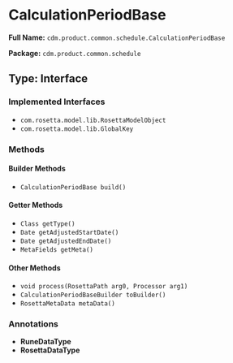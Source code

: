 # CalculationPeriodBase

**Full Name:** `cdm.product.common.schedule.CalculationPeriodBase`

**Package:** `cdm.product.common.schedule`

## Type: Interface

### Implemented Interfaces

- `com.rosetta.model.lib.RosettaModelObject`
- `com.rosetta.model.lib.GlobalKey`

### Methods

#### Builder Methods

- `CalculationPeriodBase build()`

#### Getter Methods

- `Class getType()`
- `Date getAdjustedStartDate()`
- `Date getAdjustedEndDate()`
- `MetaFields getMeta()`

#### Other Methods

- `void process(RosettaPath arg0, Processor arg1)`
- `CalculationPeriodBaseBuilder toBuilder()`
- `RosettaMetaData metaData()`

### Annotations

- **RuneDataType**
- **RosettaDataType**

